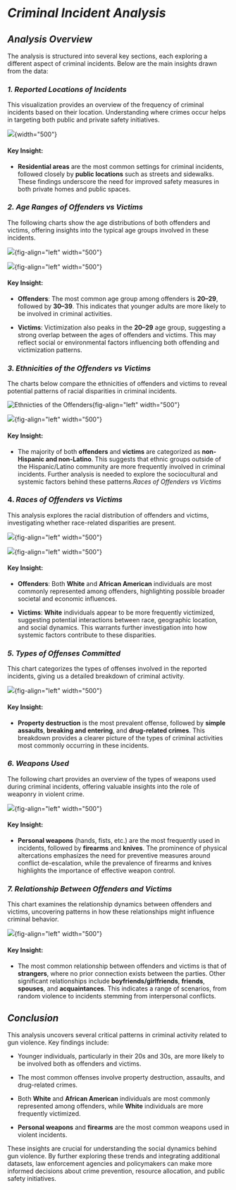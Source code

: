 # ***Criminal Incident Analysis***

## *Analysis Overview*

The analysis is structured into several key sections, each exploring a different aspect of criminal incidents. Below are the main insights drawn from the data:

### *1. Reported Locations of Incidents*

This visualization provides an overview of the frequency of criminal incidents based on their location. Understanding where crimes occur helps in targeting both public and private safety initiatives.

![](images/newplot.png){width="500"}

#### Key Insight:

-   **Residential areas** are the most common settings for criminal incidents, followed closely by **public locations** such as streets and sidewalks. These findings underscore the need for improved safety measures in both private homes and public spaces.

### *2. Age Ranges of Offenders vs Victims*

The following charts show the age distributions of both offenders and victims, offering insights into the typical age groups involved in these incidents.

![](images/newplot%20(9).png){fig-align="left" width="500"}

![](images/newplot%20(10).png){fig-align="left" width="500"}

#### Key Insight:

-   **Offenders**: The most common age group among offenders is **20–29**, followed by **30–39**. This indicates that younger adults are more likely to be involved in criminal activities.

-   **Victims**: Victimization also peaks in the **20–29** age group, suggesting a strong overlap between the ages of offenders and victims. This may reflect social or environmental factors influencing both offending and victimization patterns.

### *3. Ethnicities of the Offenders vs Victims*

The charts below compare the ethnicities of offenders and victims to reveal potential patterns of racial disparities in criminal incidents.

![Ethnicties of the Offenders](images/newplot%20(1).png){fig-align="left" width="500"}

![](images/newplot%20(11).png){fig-align="left" width="500"}

#### Key Insight:

-   The majority of both **offenders** and **victims** are categorized as **non-Hispanic and non-Latino**. This suggests that ethnic groups outside of the Hispanic/Latino community are more frequently involved in criminal incidents. Further analysis is needed to explore the sociocultural and systemic factors behind these patterns.*Races of Offenders vs Victims*

### 4. *Races of Offenders vs Victims*

This analysis explores the racial distribution of offenders and victims, investigating whether race-related disparities are present.

![](images/newplot%20(7).png){fig-align="left" width="500"}

![](images/newplot%20(8)-2.png){fig-align="left" width="500"}

#### Key Insight:

-   **Offenders**: Both **White** and **African American** individuals are most commonly represented among offenders, highlighting possible broader societal and economic influences.

-   **Victims**: **White** individuals appear to be more frequently victimized, suggesting potential interactions between race, geographic location, and social dynamics. This warrants further investigation into how systemic factors contribute to these disparities.

### *5. Types of Offenses Committed*

This chart categorizes the types of offenses involved in the reported incidents, giving us a detailed breakdown of criminal activity.

![](images/newplot%20(4).png){fig-align="left" width="500"}

#### Key Insight:

-   **Property destruction** is the most prevalent offense, followed by **simple assaults**, **breaking and entering**, and **drug-related crimes**. This breakdown provides a clearer picture of the types of criminal activities most commonly occurring in these incidents.

### *6. Weapons Used*

The following chart provides an overview of the types of weapons used during criminal incidents, offering valuable insights into the role of weaponry in violent crime.

![](images/newplot%20(5).png){fig-align="left" width="500"}

#### Key Insight:

-   **Personal weapons** (hands, fists, etc.) are the most frequently used in incidents, followed by **firearms** and **knives**. The prominence of physical altercations emphasizes the need for preventive measures around conflict de-escalation, while the prevalence of firearms and knives highlights the importance of effective weapon control.

### *7. Relationship Between Offenders and Victims*

This chart examines the relationship dynamics between offenders and victims, uncovering patterns in how these relationships might influence criminal behavior.

![](images/newplot%20(6).png){fig-align="left" width="500"}

#### Key Insight:

-   The most common relationship between offenders and victims is that of **strangers**, where no prior connection exists between the parties. Other significant relationships include **boyfriends/girlfriends**, **friends**, **spouses**, and **acquaintances**. This indicates a range of scenarios, from random violence to incidents stemming from interpersonal conflicts.

## *Conclusion*

This analysis uncovers several critical patterns in criminal activity related to gun violence. Key findings include:

-   Younger individuals, particularly in their 20s and 30s, are more likely to be involved both as offenders and victims.

-   The most common offenses involve property destruction, assaults, and drug-related crimes.

-   Both **White** and **African American** individuals are most commonly represented among offenders, while **White** individuals are more frequently victimized.

-   **Personal weapons** and **firearms** are the most common weapons used in violent incidents.

These insights are crucial for understanding the social dynamics behind gun violence. By further exploring these trends and integrating additional datasets, law enforcement agencies and policymakers can make more informed decisions about crime prevention, resource allocation, and public safety initiatives.